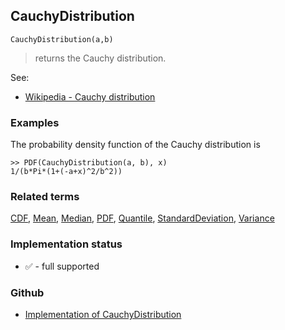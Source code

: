 ## CauchyDistribution

```
CauchyDistribution(a,b)
```

> returns the Cauchy distribution.

See:  
* [Wikipedia - Cauchy distribution](https://en.wikipedia.org/wiki/Cauchy_distribution)

### Examples

The probability density function of the Cauchy distribution is

```
>> PDF(CauchyDistribution(a, b), x)
1/(b*Pi*(1+(-a+x)^2/b^2))
```
 

### Related terms 
[CDF](CDF.md), [Mean](Mean.md), [Median](Median.md), [PDF](PDF.md), [Quantile](Quantile.md), [StandardDeviation](StandardDeviation.md), [Variance](Variance.md) 
 

### Implementation status

* &#x2705; - full supported

### Github

* [Implementation of CauchyDistribution](https://github.com/axkr/symja_android_library/blob/master/symja_android_library/matheclipse-core/src/main/java/org/matheclipse/core/builtin/StatisticsFunctions.java#L1682) 
